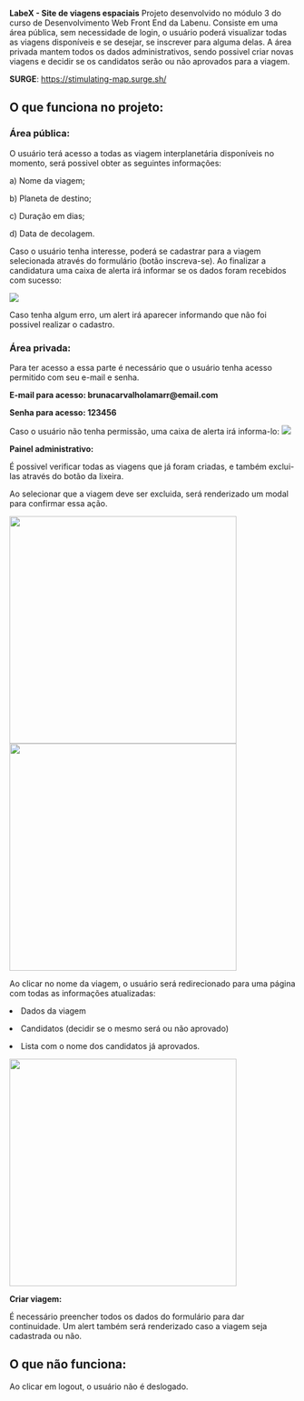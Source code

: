 **LabeX - Site de viagens espaciais**
Projeto desenvolvido no módulo 3 do curso de Desenvolvimento Web Front End da Labenu. Consiste em uma área pública, sem necessidade de login, o usuário poderá visualizar todas as viagens disponíveis e se desejar, se inscrever para alguma delas. A área privada mantem todos os dados administrativos, sendo possivel criar novas viagens e decidir se os candidatos serão ou não aprovados para a viagem.

**SURGE**: https://stimulating-map.surge.sh/

<h2>O que funciona no projeto:</h2>

<h3>Área pública:</h3>
<p>O usuário terá acesso a todas as viagem interplanetária disponíveis no momento, será possivel obter as seguintes informações:</p>
<p>a) Nome da viagem;</p>
<p>b) Planeta de destino;</p>
<p>c) Duração em dias;</p>
<p>d) Data de decolagem. </p>
<p>Caso o usuário tenha interesse, poderá se cadastrar para a viagem selecionada através do formulário (botão inscreva-se).
Ao finalizar a candidatura uma caixa de alerta irá informar se os dados foram recebidos com sucesso: </p>
<img src="https://user-images.githubusercontent.com/102433664/191648758-6fdc2b27-66ab-405d-9eab-f033346f4153.png" />
<p>Caso tenha algum erro, um alert irá aparecer informando que não foi possivel realizar o cadastro. </p>


<h3>Área privada:</h3>
<p> Para ter acesso a essa parte é necessário que o usuário tenha acesso permitido com seu e-mail e senha.<p>
<p> <strong>E-mail para acesso: brunacarvalholamarr@email.com </strong></p>
<p> <strong>Senha para acesso: 123456 </strong> </p>
Caso o usuário não tenha permissão, uma caixa de alerta irá informa-lo:
<img src= "https://user-images.githubusercontent.com/102433664/191649189-84a62e5a-7df9-466d-a603-50e89a9f843b.png" />


**Painel administrativo:**
<p>É possivel verificar todas as viagens que já foram criadas, e também exclui-las através do botão da lixeira.</p>
</p> Ao selecionar que a viagem deve ser excluida, será renderizado um modal para confirmar essa ação. </p>
<div display="flex">
  <img height="400px" src="https://user-images.githubusercontent.com/102433664/191649821-4b0b71e2-bf8f-467e-93a6-b6bde54ce42c.png" />
  <img height="400px" src="https://user-images.githubusercontent.com/102433664/191650055-681ec4fc-5438-4426-9013-acf99eea4b0a.png" />
</div>


Ao clicar no nome da viagem, o usuário será redirecionado para uma página com todas as informações atualizadas:
<p> <li> Dados da viagem </li> </p>
<p>  <li> Candidatos (decidir se o mesmo será ou não aprovado) </li></p>
<p>  <li> Lista com o nome dos candidatos já aprovados. </li> </p>
<img height="400px" src="https://user-images.githubusercontent.com/102433664/191650302-999893fc-f234-4b64-a740-6745b6baffeb.png" />


**Criar viagem:**
<p>É necessário preencher todos os dados do formulário para dar continuidade.
Um alert também será renderizado caso a viagem seja cadastrada ou não. </p>


<h2>O que não funciona:</h2>
Ao clicar em logout, o usuário não é deslogado.


